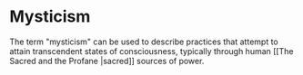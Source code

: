 # Mysticism
The term "mysticism" can be used to describe practices that attempt to attain transcendent states of consciousness, typically through human [[The Sacred and the Profane |sacred]] sources of power.

